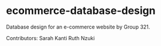 # ecommerce-database-design
Database design for an e-commerce website by Group 321.

Contributors:
Sarah Kanti
Ruth Nzuki 
